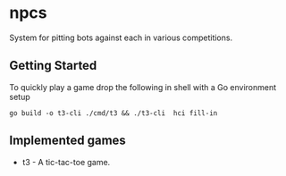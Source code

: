 # npcs
System for pitting bots against each in various competitions.

## Getting Started
To quickly play a game drop the following in shell with a Go environment setup
```shell
go build -o t3-cli ./cmd/t3 && ./t3-cli  hci fill-in
```

## Implemented games
* t3 - A tic-tac-toe game.
